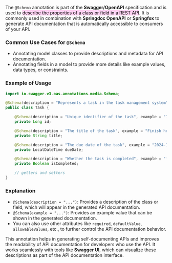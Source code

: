 The `@Schema` annotation is part of the **Swagger/OpenAPI** specification and is used to <mark style="background: #FFB8EBA6;">describe the properties of a class or field in a REST API</mark>. It is commonly used in combination with **Springdoc OpenAPI** or **Springfox** to generate API documentation that is automatically accessible to consumers of your API.

### Common Use Cases for `@Schema`

- Annotating model classes to provide descriptions and metadata for API documentation.
- Annotating fields in a model to provide more details like example values, data types, or constraints.

### Example of Usage

```java
import io.swagger.v3.oas.annotations.media.Schema;

@Schema(description = "Represents a task in the task management system")
public class Task {

    @Schema(description = "Unique identifier of the task", example = "1")
    private Long id;

    @Schema(description = "The title of the task", example = "Finish homework")
    private String title;

    @Schema(description = "The due date of the task", example = "2024-10-01T10:00:00")
    private LocalDateTime dueDate;

    @Schema(description = "Whether the task is completed", example = "false")
    private Boolean isCompleted;

    // getters and setters
}
```

### Explanation

- `@Schema(description = "...")`: Provides a description of the class or field, which will appear in the generated API documentation.
- `@Schema(example = "...")`: Provides an example value that can be shown in the generated documentation.
- You can also use other attributes like `required`, `defaultValue`, `allowableValues`, etc., to further control the API documentation behavior.

This annotation helps in generating self-documenting APIs and improves the readability of API documentation for developers who use the API. It works seamlessly with tools like **Swagger UI**, which can visualize these descriptions as part of the API documentation interface.